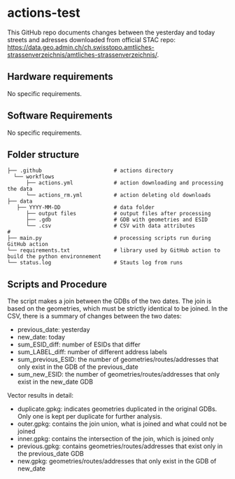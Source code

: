 # actions-test
This GitHub repo documents changes between the yesterday and today streets and adresses downloaded from official STAC repo: https://data.geo.admin.ch/ch.swisstopo.amtliches-strassenverzeichnis/amtliches-strassenverzeichnis/.

## Hardware requirements
No specific requirements. 

## Software Requirements
No specific requirements.

## Folder structure

```
├── .github                       # actions directory
  └── workflows
      ├── actions.yml             # action downloading and processing the data
      └── actions_rm.yml          # action deleting old downloads
├── data
   ├── YYYY-MM-DD                 # data folder
      ├── output files            # output files after processing
      ├── .gdb                    # GDB with geometries and ESID
      └── .csv                    # CSV with data attributes                     # 
├── main.py                       # processing scripts run during GitHub action
└── requirements.txt              # library used by GitHub action to build the python environnement 
└── status.log                    # Stauts log from runs
```

## Scripts and Procedure
The script makes a join between the GDBs of the two dates. The join is based on the geometries, which must be strictly identical to be joined.
In the CSV, there is a summary of changes between the two dates:
* previous_date: yesterday
* new_date: today
* sum_ESID_diff: number of ESIDs that differ
* sum_LABEL_diff: number of different address labels
* sum_previous_ESID: the number of geometries/routes/addresses that only exist in the GDB of the previous_date
* sum_new_ESID: the number of geometries/routes/addresses that only exist in the new_date GDB

Vector results in detail:
* duplicate.gpkg: indicates geometries duplicated in the original GDBs. Only one is kept per duplicate for further analysis.
* outer.gpkg: contains the join union, what is joined and what could not be joined
* inner.gpkg: contains the intersection of the join, which is joined only
* previous.gpkg: contains geometries/routes/addresses that exist only in the previous_date GDB
* new.gpkg: geometries/routes/addresses that only exist in the GDB of new_date




